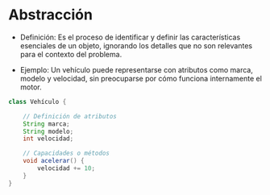 # Abstracción

- Definición:
Es el proceso de identificar y definir las características esenciales de un objeto, ignorando los detalles que no son relevantes para el contexto del problema.

- Ejemplo:
Un vehículo puede representarse con atributos como marca, modelo y velocidad, sin preocuparse por cómo funciona internamente el motor.

```java
class Vehículo {

    // Definición de atributos
    String marca;
    String modelo;
    int velocidad;

    // Capacidades o métodos
    void acelerar() {
        velocidad += 10;
    }
}
```
